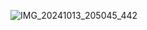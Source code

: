 ![IMG_20241013_205045_442](https://github.com/user-attachments/assets/5d64c3b4-81b8-43a8-ac5f-b81be5c992bb)
